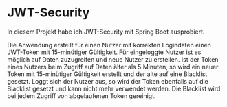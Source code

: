 # JWT-Security

In diesem Projekt habe ich JWT-Security mit Spring Boot ausprobiert. 

Die Anwendung erstellt für einen Nutzer mit korrekten Logindaten einen JWT-Token mit 15-minütiger Gültigkeit.
Für eingeloggte Nutzer ist es möglich auf Daten zuzugreifen und neue Nutzer zu erstellen.
Ist der Token eines Nutzers beim Zugriff auf Daten älter als 5 Minuten, so wird ein neuer Token mit 15-minütiger Gültigkeit erstellt und der alte auf eine Blacklist gesetzt.
Loggt sich der Nutzer aus, so wird der Token ebenfalls auf die Blacklist gesetzt und kann nicht mehr verwendet werden.
Die Blacklist wird bei jedem Zugriff von abgelaufenen Token gereinigt.